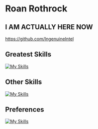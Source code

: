 # Roan Rothrock

I AM ACTUALLY HERE NOW
---

https://github.com/IngenuineIntel

## Greatest Skills
[![My Skills](https://skillicons.dev/icons?i=c,linux,python,arch,bash,git)](https://skillicons.dev)

## Other Skills
[![My Skills](https://skillicons.dev/icons?i=cpp,debian,sqlite,windows)](https://skillicons.dev)

## Preferences
[![My Skills](https://skillicons.dev/icons?i=c,arch,vim)](https://skillicons.dev)

<!---
🎵 Never gonna give you up, never gonna let your down 🎵
🎵 Never gonna run around, and hurt you 🎵

You had no idea you were going to get Rick rolled here, did you?
--->
